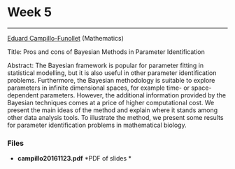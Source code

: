 # Week 5
-----
[Eduard Campillo-Funollet](http://www.sussex.ac.uk/profiles/351136) (Mathematics) 

Title:
Pros and cons of Bayesian Methods in Parameter Identification

Abstract:
The Bayesian framework is popular for parameter fitting in statistical modelling, but it is also useful in other parameter identification problems. Furthermore, the Bayesian methodology is suitable to explore parameters in infinite dimensional spaces, for example time- or space-dependent parameters. However, the additional information provided by the Bayesian techniques comes at a price of higher computational cost. We present the main ideas of the method and explain where it stands among other data analysis tools. To illustrate the method, we present some results for parameter identification problems in mathematical biology.




### Files
- **campillo20161123.pdf** *PDF of slides *